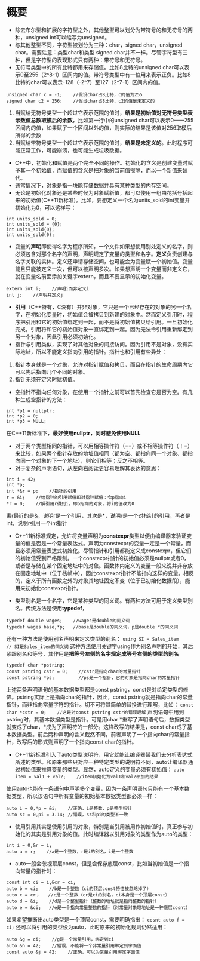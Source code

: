 # 概要
- 除去布尔型和扩展的字符型之外，其他整型可以划分为带符号的和无符号的两种，unsigned int可以缩写为unsigned。
- 与其他整型不同，字符型被划分为三种：char，signed char，unsigned char。需要注意：类型char和类型
signed char并不一样。尽管字符型有三种，但是字符型的表现形式只有两种：带符号和无符号。
- 无符号类型中的所有比特都用来存储值。比如8比特的unsigned char可以表示0至255（2^8-1）区间内的值。带符号类型中有一位用来表示正负。比如8比特的char可以表示-128（-2^7）至127（2^7-1）区间内的值。

```
unsigned char c = -1;    //假设char占8比特，c的值为255
signed char c2 = 256;    //假设char占8比特，c2的值是未定义的
```
1. 当赋给无符号类型一个超过它表示范围的值时，**结果是初始值对无符号类型表示数值总数取模后的余数**，比如第一行中的unsigned char可以表示0——255区间内的值，如果赋了一个区间以外的值，则实际的结果是该值对256取模后所得的余数
2. 当赋给带符号类型一个超过它表示范围的值时，**结果是未定义的**。此时程序可能正常工作，可能崩溃，也可能生成垃圾数据。

- C++中，初始化和赋值是两个完全不同的操作。初始化的含义是创建变量时赋予其一个初始值，而赋值的含义是把对象的当前值擦除，而以一个新值来替代。
- 通常情况下，对象是指一块能存储数据并具有某种类型的内存空间。
- 无论是初始化对象还是某些时候为对象赋新值，都可以使用一组由花括号括起来的初始值(C++11新标准)。比如，要想定义一个名为units_sold的int变量并初始化为0，可以这样写：
```
int units_sold = 0;
int units_sold = {0};
int units_sold{0};
int units_sold(0);
```

- 变量的**声明**即使得名字为程序所知，一个文件如果想使用别处定义的名字，则必须包含对那个名字的声明，声明规定了变量的类型和名字。**定义**负责创建与名字关联的实体。定义还申请存储空间，也可能会为变量赋一个初始值。变量能且只能被定义一次，但可以被声明多次。如果想声明一个变量而非定义它，就在变量名前面添加关键字extern，而且不要显示的初始化变量。
```
extern int i;    //声明i而非定义i
int j;    //声明并定义j
```
- **引用**（C++特有，C没有）并非对象，它只是一个已经存在的对象的另一个名字，在初始化变量时，初始值会被拷贝到新建的对象中。然而定义引用时，程序把引用和它的初始值绑定到一起，而不是将初始值拷贝给引用。一旦初始化完成，引用将和它的初始值对象一直绑定到一起。因为无法令引用重新绑定到另一个对象，因此引用必须初始化。
- 指针与引用类似，实现了对其他对象的间接访问。因为引用不是对象，没有实际地址，所以不能定义指向引用的指针。指针也和引用有些异处：
1. 指针本身就是一个对象，允许对指针赋值和拷贝，而且在指针的生命周期内它可以先后指向几个不同的对象。
2. 指针无须在定义时赋初值。
- 空指针不指向任何对象，在使用一个指针之前可以首先检查它是否为空。有几种生成空指针的方法：
```
int *p1 = nullptr;
int *p2 = 0;
int *p3 = NULL;
```
在C++11新标准下，**最好使用nullptr，同时避免使用NULL**
- 对于两个类型相同的指针，可以用相等操作符（==）或不相等操作符（！=）来比较，如果两个指针存放的地址值相同（都为空、都指向同一个对象、都指向同一个对象的下一个地址），则它们相等；反之不相等。
- 对于复杂的声明语句，从左向右阅读更容易理解其表达的意思：
```
int i = 42;
int *p;
int *&r = p;    //指针的引用
r = &i;    //给指针的引用赋值即对指针赋值：令p指向i
*r = 0;    //解引用r得到i，即p指向的对象，将i的值改为0
```
离r最近的是&，说明r是一个引用，其次是\*，说明r是一个对指针的引用，再者是int，说明r引用一个int指针
- C++11新标准规定，允许将变量声明为**constexpr**类型以便由编译器来验证变量的值是否是一个常量表达式。声明为constexpr的变量一定是一个常量，而且必须用常量表达式初始化。尽管指针和引用都能定义成constexpr，但它们的初始值受到严格限制。一个constexpr指针的初始值必须是nullptr或者0，或者是存储在某个固定地址中的对象。函数体内定义的变量一般来说并非存放在固定地址中（位于栈帧中），因此constexpr指针不能指向这样的变量。相反的，定义于所有函数之外的对象其地址固定不变（位于已初始化数据段），能用来初始化constexpr指针。

- 类型别名是一个名字，它是某种类型的同义词。有两种方法可用于定义类型别名。传统方法是使用**typedef**，
```
typedef double wages;    //wages是double的同义词
typedef wages base,*p;   //base是double的同义词，p是double *的同义词
```
还有一种方法是使用别名声明来定义类型的别名：
`using SI = Sales_item    // SI是Sales_item的同义词`
这种方法使用关键字using作为别名声明的开始，其后紧跟别名和等号，其作用是**把等号左侧的名字规定成等号右侧的类型的别名**
```
typedef char *pstring;
const pstring cstr = 0;    //cstr是指向char的常量指针
const pstring *ps;         //ps是一个指针，它的对象是指向char的常量指针
```
上述两条声明语句的基本数据类型都是const pstring，const是对给定类型的修饰。pstring实际上是指向char的指针，因此，const pstring就是指向char的常量指针，而非指向常量字符的指针。切不可将其简单的替换进行理解，比如：
`const char *cstr = 0;    //这是对const pstring cstr的错误理解`
声明语句中用到pstring时，其基本数据类型是指针。可是用char \*重写了声明语句后，数据类型就变成了char，\*成为了声明符的一部分。这样改写的结果是，const char成了基本数据类型。前后两种声明的含义截然不同，前者声明了一个指向char的常量指针，改写后的形式则声明了一个指向const char的指针。

- C++11新标准引入了auto类型说明符，用它就能让编译器替我们去分析表达式所述的类型。和原来那些只对应一种特定类型的说明符不同，auto让编译器通过初始值来推算变量的类型。显然，auto定义的变量必须有初始值：
`auto item = val1 + val2;    //item初始化为val1和val2相加的结果`

使用auto也能在一条语句中声明多个变量，因为一条声明语句只能有一个基本数据类型，所以该语句中所有变量的初始基本数据类型都必须一样：
```
auto i = 0,*p = &i;    //正确，i是整数，p是整型指针
auto sz = 0,pi = 3.14; //错误，sz和pi的类型不一致
```

- 使用引用其实是使用引用的对象，特别是当引用被用作初始值时，真正参与初始化的其实是引用对象的值。此时编译器以引用对象的类型作为auto的类型：
```
int i = 0,&r = i;
auto a = r;    //a是一个整数，r是i的别名，i是一个整数
```

- auto一般会忽视顶层const，但是会保存底层const，比如当初始值是一个指向常量的指针时：
```
const int ci = i,&cr = ci;
auto b = ci;    //b是一个整数（ci的顶层const特性被忽略掉了）
auto c = cr；   //c是一个整数（cr是ci的别名，ci本身是一个顶层const）
auto d = &i;    //d是一个整型指针（整数的地址就是指向整数的指针）
auto e = &ci;   //e是一个指向常量整数的指针（对常量对象取地址是一种底层cosnt）
```
如果希望推断出auto类型是一个顶层const，需要明确指出：
`cosnt auto f = ci;`
还可以将引用的类型设为auto，此时原来的初始化规则仍然适用：
```
auto &g = ci;    //g是一个常量引用，绑定到ci
auto &h = 42;    //错误，不能将一个非常量引用绑定到字面值
const auto &j = 42;    //正确，可以为常量引用绑定字面值
```
